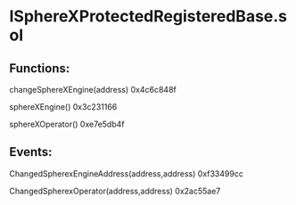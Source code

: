 # ISphereXProtectedRegisteredBase.sol

## Functions:

changeSphereXEngine(address) 0x4c6c848f

sphereXEngine() 0x3c231166

sphereXOperator() 0xe7e5db4f

## Events:

ChangedSpherexEngineAddress(address,address) 0xf33499cc

ChangedSpherexOperator(address,address) 0x2ac55ae7
